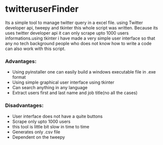 # twitteruserFinder
Its a simple tool to manage twitter query in a excel file. using Twitter developer api, tweepy and tkinter this whole script was written. Because its uses twitter developer 
api it can only scrape upto 1000 users informations.using tkinter i have made a very simple user interface so that any no tech background people who does not know how to write
a code can also work with this script.

### Advantages:
- Using pyinstaller one can easily build a windows executable file in .exe format
- Using simple graphical user interface using tkinter 
- Can search anything in any language
- Extract users first and last name and job title(no all the cases) 
### Disadvantages:
- User interface does not have a quite buttons 
- Scrape only upto 1000 users 
- this tool is little bit slow in time to time 
- Generates only .csv file 
- Dependent on the tweepy
